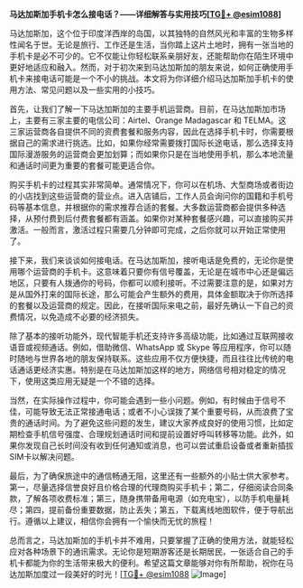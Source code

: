 **马达加斯加手机卡怎么接电话？——详细解答与实用技巧[[TG💪+ @esim1088](https://t.me/s/esim1088)]**

马达加斯加，这个位于印度洋西岸的岛国，以其独特的自然风光和丰富的生物多样性闻名于世。无论是旅行、工作还是生活，当你踏上这片土地时，拥有一张当地的手机卡是必不可少的。它不仅能让你轻松联系亲朋好友，还能帮助你在陌生环境中更好地适应和融入。然而，对于初次来到马达加斯加的朋友来说，如何正确使用手机卡来接电话可能是一个不小的挑战。本文将为你详细介绍马达加斯加手机卡的使用方法、常见问题以及一些实用的小技巧。

首先，让我们了解一下马达加斯加的主要手机运营商。目前，在马达加斯加市场上，主要有三家主要的电信公司：Airtel、Orange Madagascar 和 TELMA。这三家运营商各自提供不同的资费套餐和服务内容，因此在选择手机卡时，你需要根据自己的需求进行挑选。比如，如果你经常需要拨打国际长途电话，那么选择支持国际漫游服务的运营商会更加划算；而如果你只是在当地使用手机，那么本地流量和通话时间更为重要的套餐可能更适合你。

购买手机卡的过程其实非常简单。通常情况下，你可以在机场、大型商场或者街边的小店找到这些运营商的营业点。进入店铺后，工作人员会询问你的国籍和手机号码等基本信息，并根据你的需求推荐合适的套餐。大多数运营商都会提供多种选择，从预付费到后付费套餐都有涵盖。如果你对某种套餐感兴趣，可以直接购买并激活。一般而言，激活过程只需要几分钟即可完成，之后你就可以开始正常使用了。

接下来，我们来谈谈如何接电话。在马达加斯加，接听电话是免费的，无论你是使用哪个运营商的手机卡。这意味着只要你有信号覆盖，无论是在城市中心还是偏远地区，只要有人拨通你的号码，你都可以顺利接听。不过需要注意的是，如果对方是从国外打来的国际长途，那么可能会产生额外的费用，具体金额取决于你所选择的套餐以及运营商的规定。因此，在接听国际来电之前，最好先确认一下自己的资费情况，以免造成不必要的经济损失。

除了基本的接听功能外，现代智能手机还支持许多高级功能，比如通过互联网接收语音或视频通话。例如，借助微信、WhatsApp 或 Skype 等应用程序，你可以随时随地与世界各地的朋友保持联系。这些应用不仅方便快捷，而且往往比传统的电话通话更经济实惠。特别是在马达加斯加这样的地方，网络信号相对稳定的情况下，使用这类应用无疑是一个不错的选择。

当然，在实际操作过程中，你可能会遇到一些小问题。例如，有时候由于信号不佳，可能导致无法正常接通电话；或者不小心误拨了某个重要号码，从而浪费了宝贵的通话时间。为了避免这些问题的发生，建议大家养成良好的使用习惯，比如定期检查手机信号强度、合理规划通话时间和提前设置好呼叫转移等功能。此外，如果你发现自己长时间没有收到任何通知或消息，也可以尝试重启设备或者重新插拔SIM卡以解决问题。

最后，为了确保旅途中的通信畅通无阻，这里还有一些额外的小贴士供大家参考。第一，尽量选择信誉良好且价格合理的代理商购买手机卡；第二，仔细阅读合同条款，了解各项收费标准；第三，随身携带备用电源（如充电宝），以防手机电量耗尽；第四，提前备份重要数据，防止丢失；第五，下载离线地图软件，便于导航出行。遵循以上建议，相信你会拥有一个愉快而无忧的旅程！

总而言之，马达加斯加的手机卡并不难用，只要掌握了正确的使用方法，就能轻松应对各种场景下的通讯需求。无论你是短期游客还是长期居民，一张适合自己的手机卡都能为你的生活带来极大的便利。希望这篇文章能够对你有所帮助，祝你在马达加斯加度过一段美好的时光！[[TG💪+ @esim1088](https://t.me/s/esim1088) ![Image](https://i.postimg.cc/4NQfJmqS/Snipaste-2025-05-13-00-14-12.png)]